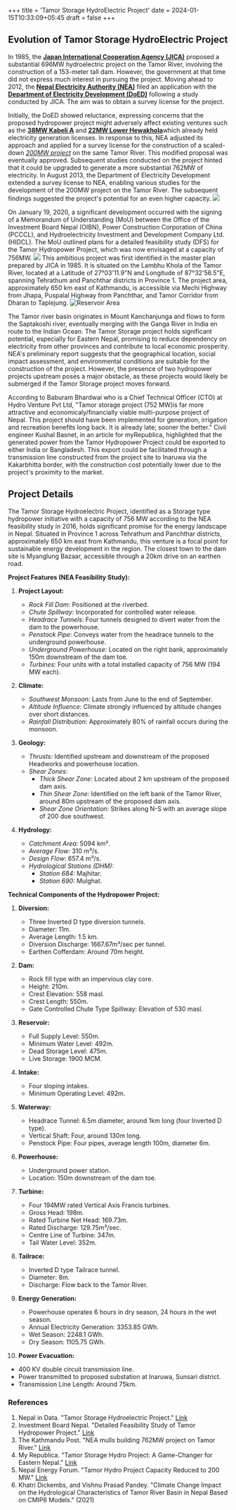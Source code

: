 +++
title = 'Tamor Storage HydroElectric Project'
date = 2024-01-15T10:33:09+05:45
draft = false
+++
## Evolution of Tamor Storage HydroElectric Project
In 1985, the [**Japan International Cooperation Agency (JICA)**](https://openjicareport.jica.go.jp/pdf/12147328_02.pdf) proposed a substantial 696MW hydroelectric project on the Tamor River, involving the construction of a 153-meter tall dam. However, the government at that time did not express much interest in pursuing the project. Moving ahead to 2012, the [**Nepal Electricity Authority (NEA)**](https://www.nea.org.np/) filed an application with the [**Department of Electricity Development (DoED)**](http://www.doed.gov.np/) following a study conducted by JICA. The aim was to obtain a survey license for the project.

Initially, the DoED showed reluctance, expressing concerns that the proposed hydropower project might adversely affect existing ventures such as the [**38MW Kabeli A**](https://www.bpc.com.np/projects/kabeli-a-hydro-electric-project) and [**22MW Lower Hewakhola**](https://www.mhnl.com.np/hewa-project/)which already held electricity generation licenses. In response to this, NEA adjusted its approach and applied for a survey license for the construction of a scaled-down [_200MW project_](http://www.nepalenergyforum.com/tamor-hydro-project-capacity-reduced-to-200-mw/) on the same Tamor River. This modified proposal was eventually approved. Subsequent studies conducted on the project hinted that it could be upgraded to generate a more substantial 762MW of electricity. In August 2013, the Department of Electricity Development extended a survey license to NEA, enabling various studies for the development of the 200MW project on the Tamor River. The subsequent findings suggested the project's potential for an even higher capacity.
![](https://ibn.gov.np/uploads/project-info-images/tamor-hydropowerjpg-3227-556-1657444998.jpg)

On January 19, 2020, a significant development occurred with the signing of a Memorandum of Understanding (MoU) between the Office of the Investment Board Nepal (OIBN), Power Construction Corporation of China (PCCCL), and Hydroelectricity Investment and Development Company Ltd. (HIDCL). The MoU outlined plans for a detailed feasibility study (DFS) for the Tamor Hydropower Project, which was now envisaged at a capacity of 756MW.
![](https://i0.wp.com/www.nepalenergyforum.com/wp-content/uploads/2020/01/Tamor-Hydro-power-agreement.jpg?fit=1079%2C720&w=640)
This ambitious project was first identified in the master plan prepared by JICA in 1985. It is situated on the Lambhu Khola of the Tamor River, located at a Latitude of 27°03'11.9"N and Longitude of 87°32'56.5"E, spanning Tehrathum and Panchthar districts in Province 1. The project area, approximately 650 km east of Kathmandu, is accessible via Mechi Highway from Jhapa, Puspalal Highway from Panchthar, and Tamor Corridor from Dharan to Taplejung.
![Reservoir Area](https://scontent.fktm18-1.fna.fbcdn.net/v/t39.30808-6/311982552_5975866349113033_1753728248312924471_n.jpg?_nc_cat=105&ccb=1-7&_nc_sid=dd5e9f&_nc_ohc=fU-C4VwegXcAX-sOlru&_nc_ht=scontent.fktm18-1.fna&oh=00_AfCHI2taEHOTRTS1bUgMSScRI6JucReG5Bp2o9jRaCD2cA&oe=65A8C3D3)

The Tamor river basin originates in Mount Kanchanjunga and flows to form the Saptakoshi river, eventually merging with the Ganga River in India en route to the Indian Ocean. The Tamor Storage project holds significant potential, especially for Eastern Nepal, promising to reduce dependency on electricity from other provinces and contribute to local economic prosperity.
NEA's preliminary report suggests that the geographical location, social impact assessment, and environmental conditions are suitable for the construction of the project. However, the presence of two hydropower projects upstream poses a major obstacle, as these projects would likely be submerged if the Tamor Storage project moves forward.

According to Baburam Bhardwai who is a  Chief Technical Officer (CTO) at Hydro Venture Pvt Ltd, "Tamor storage project (752 MW)is far more attractive and economicaly/financially viable multi-purpose project of Nepal. This project should have been implemented for generation, irrigation and recreation benefits long back. It is already late; sooner the better."  Civil engineer Kushal Basnet, in an article for myRepublica, highlighted that the generated power from the Tamor Hydropower Project could be exported to either India or Bangladesh. This export could be facilitated through a transmission line constructed from the project site to Inaruwa via the Kakarbhitta border, with the construction cost potentially lower due to the project's proximity to the market.

## Project Details
The Tamor Storage Hydroelectric Project, identified as a Storage type hydropower initiative with a capacity of 756 MW according to the NEA feasibility study in 2016, holds significant promise for the energy landscape in Nepal. Situated in Province 1 across Tehrathum and Panchthar districts, approximately 650 km east from Kathmandu, this venture is a focal point for sustainable energy development in the region. The closest town to the dam site is Myanglung Bazaar, accessible through a 20km drive on an earthen road.

**Project Features (NEA Feasibility Study):**

1. **Project Layout:**
   - *Rock Fill Dam:* Positioned at the riverbed.
   - *Chute Spillway:* Incorporated for controlled water release.
   - *Headrace Tunnels:* Four tunnels designed to divert water from the dam to the powerhouse.
   - *Penstock Pipe:* Conveys water from the headrace tunnels to the underground powerhouse.
   - *Underground Powerhouse:* Located on the right bank, approximately 150m downstream of the dam toe.
   - *Turbines:* Four units with a total installed capacity of 756 MW (194 MW each).

2. **Climate:**
   - *Southwest Monsoon:* Lasts from June to the end of September.
   - *Altitude Influence:* Climate strongly influenced by altitude changes over short distances.
   - *Rainfall Distribution:* Approximately 80% of rainfall occurs during the monsoon.

3. **Geology:**
   - *Thrusts:* Identified upstream and downstream of the proposed Headworks and powerhouse location.
   - *Shear Zones:*
     - *Thick Shear Zone:* Located about 2 km upstream of the proposed dam axis.
     - *Thin Shear Zone:* Identified on the left bank of the Tamor River, around 80m upstream of the proposed dam axis.
     - *Shear Zone Orientation:* Strikes along N-S with an average slope of 200 due southwest.

4. **Hydrology:**
   - *Catchment Area:* 5094 km².
   - *Average Flow:* 310 m³/s.
   - *Design Flow:* 657.4 m³/s.
   - *Hydrological Stations (DHM):*
     - *Station 684:* Majhitar.
     - *Station 690:* Mulghat.

**Technical Components of the Hydropower Project:**

1. **Diversion:**
   - Three Inverted D type diversion tunnels.
   - Diameter: 11m.
   - Average Length: 1.5 km.
   - Diversion Discharge: 1667.67m³/sec per tunnel.
   - Earthen Cofferdam: Around 70m height.

2. **Dam:**
   - Rock fill type with an impervious clay core.
   - Height: 210m.
   - Crest Elevation: 558 masl.
   - Crest Length: 550m.
   - Gate Controlled Chute Type Spillway: Elevation of 530 masl.

3. **Reservoir:**
   - Full Supply Level: 550m.
   - Minimum Water Level: 492m.
   - Dead Storage Level: 475m.
   - Live Storage: 1900 MCM.

4. **Intake:**
   - Four sloping intakes.
   - Minimum Operating Level: 492m.

5. **Waterway:**
   - Headrace Tunnel: 6.5m diameter, around 1km long (four Inverted D type).
   - Vertical Shaft: Four, around 130m long.
   - Penstock Pipe: Four pipes, average length 100m, diameter 6m.

6. **Powerhouse:**
   - Underground power station.
   - Location: 150m downstream of the dam toe.

7. **Turbine:**
   - Four 194MW rated Vertical Axis Francis turbines.
   - Gross Head: 198m.
   - Rated Turbine Net Head: 169.73m.
   - Rated Discharge: 129.75m³/sec.
   - Centre Line of Turbine: 347m.
   - Tail Water Level: 352m.

8. **Tailrace:**
   - Inverted D type Tailrace tunnel.
   - Diameter: 8m.
   - Discharge: Flow back to the Tamor River.

9. **Energy Generation:**
   - Powerhouse operates 6 hours in dry season, 24 hours in the wet season.
   - Annual Electricity Generation: 3353.85 GWh.
   - Wet Season: 2248.1 GWh.
   - Dry Season: 1105.75 GWh.

10. **Power Evacuation:**
   - 400 KV double circuit transmission line.
   - Power transmitted to proposed substation at Inaruwa, Sunsari district.
   - Transmission Line Length: Around 75km.

### References
1. Nepal in Data. "Tamor Storage Hydroelectric Project." [Link](https://www.nepalindata.com/media/resources/items/13/bTamor-Storage-Hydroelectric-Project.pdf)
2. Investment Board Nepal. "Detailed Feasibility Study of Tamor Hydropower Project." [Link](https://ibn.gov.np/wp-content/uploads/2020/04/IBN-Dispatch-42.pdf)
3. The Kathmandu Post. "NEA mulls building 762MW project on Tamor River." [Link](https://kathmandupost.com/money/2017/03/19/nea-mulls-building-762mw-project-on-tamor-river)
4. My Republica. "Tamor Storage Hydro Project: A Game-Changer for Eastern Nepal." [Link](https://myrepublica.nagariknetwork.com/news/tamor-storage-hydro-project-a-game-changer-for-eastern-nepal/)
5. Nepal Energy Forum. "Tamor Hydro Project Capacity Reduced to 200 MW." [Link](http://www.nepalenergyforum.com/tamor-hydro-project-capacity-reduced-to-200-mw/)
6. Khatri Dickembs, and Vishnu Prasad Pandey. "Climate Change Impact on the Hydrological Characteristics of Tamor River Basin in Nepal Based on CMIP6 Models." (2021)